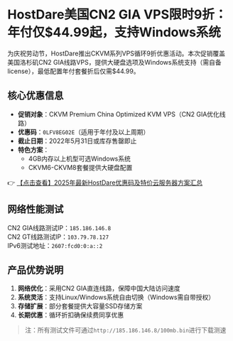 # HostDare美国CN2 GIA VPS限时9折：年付仅$44.99起，支持Windows系统

为庆祝劳动节，HostDare推出CKVM系列VPS循环9折优惠活动。本次促销覆盖美国洛杉矶CN2 GIA线路VPS，提供大硬盘选项及Windows系统支持（需自备license），最低配置年付套餐折后仅需$44.99。

## 核心优惠信息
- **促销对象**：CKVM Premium China Optimized KVM VPS（CN2 GIA优化线路）
- **优惠码**：`0LFV8EG02E`（适用于年付及以上周期）
- **截止日期**：2022年5月31日或库存售罄即止
- **特色方案**：
  - 4GB内存以上机型可选Windows系统
  - CKVM6-CKVM8套餐提供大硬盘配置

👉 [【点击查看】2025年最新HostDare优惠码及特价云服务器方案汇总](https://bit.ly/hostdare)

## 网络性能测试
CN2 GIA线路测试IP：`185.186.146.8`  
CN2 GT线路测试IP：`103.79.78.127`  
IPv6测试地址：`2607:fcd0:0:a::2`

## 产品优势说明
1. **网络优化**：采用CN2 GIA直连线路，保障中国大陆访问速度
2. **系统灵活**：支持Linux/Windows系统自由切换（Windows需自带授权）
3. **存储扩展**：部分套餐提供大容量SSD存储方案
4. **长期优惠**：循环折扣确保续费同享优惠

> 注：所有测试文件可通过`http://185.186.146.8/100mb.bin`进行下载测速